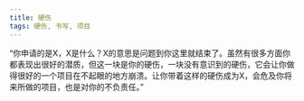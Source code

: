 ```yaml
---
title: 硬伤
tags: 硬伤, 书写, 项目
---
```



“你申请的是X，X是什么？X的意思是问题到你这里就结束了。虽然有很多方面你都表现出很好的潜质，但这一块是你的硬伤，一块没有意识到的硬伤，它会让你做得很好的一个项目在不起眼的地方崩溃。让你带着这样的硬伤成为X，会危及你将来所做的项目，也是对你的不负责任。” 

